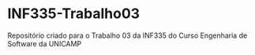 # INF335-Trabalho03
Repositório criado para o Trabalho 03 da INF335 do Curso Engenharia de Software da UNICAMP
